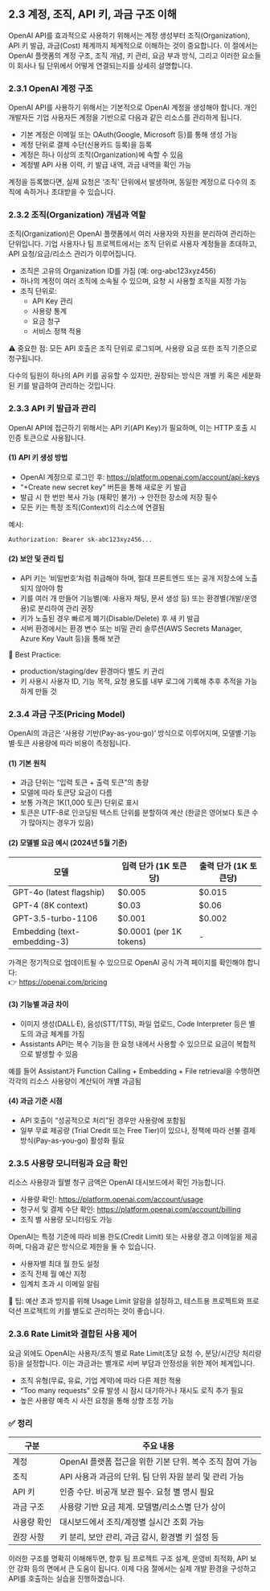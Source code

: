 ## 2.3 계정, 조직, API 키, 과금 구조 이해

OpenAI API를 효과적으로 사용하기 위해서는 계정 생성부터 조직(Organization), API 키 발급, 과금(Cost) 체계까지 체계적으로 이해하는 것이 중요합니다. 이 절에서는 OpenAI 플랫폼의 계정 구조, 조직 개념, 키 관리, 요금 부과 방식, 그리고 이러한 요소들이 회사나 팀 단위에서 어떻게 연결되는지를 상세히 설명합니다.

### 2.3.1 OpenAI 계정 구조

OpenAI API를 사용하기 위해서는 기본적으로 OpenAI 계정을 생성해야 합니다. 개인 개발자든 기업 사용자든 계정을 기반으로 다음과 같은 리소스를 관리하게 됩니다.

- 기본 계정은 이메일 또는 OAuth(Google, Microsoft 등)를 통해 생성 가능
- 계정 단위로 결제 수단(신용카드 등록)을 등록
- 계정은 하나 이상의 조직(Organization)에 속할 수 있음
- 계정별 API 사용 이력, 키 발급 내역, 과금 내역을 확인 가능

계정을 등록했다면, 실제 요청은 ‘조직’ 단위에서 발생하며, 동일한 계정으로 다수의 조직에 속하거나 초대받을 수 있습니다.

### 2.3.2 조직(Organization) 개념과 역할

조직(Organization)은 OpenAI 플랫폼에서 여러 사용자와 자원을 분리하여 관리하는 단위입니다. 기업 사용자나 팀 프로젝트에서는 조직 단위로 사용자 계정들을 초대하고, API 요청/요금/리소스 관리가 이루어집니다.

- 조직은 고유의 Organization ID를 가짐 (예: org-abc123xyz456)
- 하나의 계정이 여러 조직에 소속될 수 있으며, 요청 시 사용할 조직을 지정 가능
- 조직 단위로:
  - API Key 관리
  - 사용량 통계
  - 요금 청구
  - 서비스 정책 적용

⚠️ 중요한 점: 모든 API 호출은 조직 단위로 로그되며, 사용량 요금 또한 조직 기준으로 청구됩니다.

다수의 팀원이 하나의 API 키를 공유할 수 있지만, 권장되는 방식은 개별 키 혹은 세분화된 키를 발급하여 관리하는 것입니다.

### 2.3.3 API 키 발급과 관리

OpenAI API에 접근하기 위해서는 API 키(API Key)가 필요하며, 이는 HTTP 호출 시 인증 토큰으로 사용됩니다.

#### (1) API 키 생성 방법

- OpenAI 계정으로 로그인 후: https://platform.openai.com/account/api-keys
- “+Create new secret key” 버튼을 통해 새로운 키 발급
- 발급 시 한 번만 복사 가능 (재확인 불가) → 안전한 장소에 저장 필수
- 모든 키는 특정 조직(Context)의 리소스에 연결됨

예시:

```bash
Authorization: Bearer sk-abc123xyz456...
```

#### (2) 보안 및 관리 팁

- API 키는 ‘비밀번호’처럼 취급해야 하며, 절대 프론트엔드 또는 공개 저장소에 노출되지 않아야 함
- 키를 여러 개 만들어 기능별(예: 사용자 채팅, 문서 생성 등) 또는 환경별(개발/운영용)로 분리하여 관리 권장
- 키가 노출된 경우 빠르게 폐기(Disable/Delete) 후 새 키 발급
- 서버 환경에서는 환경 변수 또는 비밀 관리 솔루션(AWS Secrets Manager, Azure Key Vault 등)을 통해 보관

🎯 Best Practice:

- production/staging/dev 환경마다 별도 키 관리
- 키 사용시 사용자 ID, 기능 목적, 요청 용도를 내부 로그에 기록해 추후 추적을 가능하게 만들 것



### 2.3.4 과금 구조(Pricing Model)

OpenAI의 과금은 ‘사용량 기반(Pay-as-you-go)’ 방식으로 이루어지며, 모델별·기능별·토큰 사용량에 따라 비용이 측정됩니다.

#### (1) 기본 원칙

- 과금 단위는 “입력 토큰 + 출력 토큰”의 총량
- 모델에 따라 토큰당 요금이 다름
- 보통 가격은 1K(1,000 토큰) 단위로 표시
- 토큰은 UTF-8로 인코딩된 텍스트 단위를 분할하여 계산 (한글은 영어보다 토큰 수가 많아지는 경우가 있음)

#### (2) 모델별 요금 예시 (2024년 5월 기준)

| 모델                     | 입력 단가 (1K 토큰당) | 출력 단가 (1K 토큰당) |
|--------------------------|------------------------|------------------------|
| GPT-4o (latest flagship) | $0.005                | $0.015                |
| GPT-4 (8K context)       | $0.03                 | $0.06                 |
| GPT-3.5-turbo-1106       | $0.001                | $0.002                |
| Embedding (text-embedding-3) | $0.0001 (per 1K tokens) | - |

가격은 정기적으로 업데이트될 수 있으므로 OpenAI 공식 가격 페이지를 확인해야 합니다:  
👉 https://openai.com/pricing

#### (3) 기능별 과금 차이

- 이미지 생성(DALL·E), 음성(STT/TTS), 파일 업로드, Code Interpreter 등은 별도의 과금 체계를 가짐
- Assistants API는 복수 기능을 한 요청 내에서 사용할 수 있으므로 요금이 복합적으로 발생할 수 있음

예를 들어 Assistant가 Function Calling + Embedding + File retrieval을 수행하면 각각의 리소스 사용량이 계산되어 개별 과금됨

#### (4) 과금 기준 시점

- API 호출이 “성공적으로 처리”된 경우만 사용량에 포함됨
- 일부 무료 제공량 (Trial Credit 또는 Free Tier)이 있으나, 정책에 따라 선불 결제 방식(Pay-as-you-go) 활성화 필요



### 2.3.5 사용량 모니터링과 요금 확인

리소스 사용량과 월별 청구 금액은 OpenAI 대시보드에서 확인 가능합니다.

- 사용량 확인: https://platform.openai.com/account/usage  
- 청구서 및 결제 수단 확인: https://platform.openai.com/account/billing  
- 조직 별 사용량 모니터링도 가능

OpenAI는 특정 기준에 따라 비용 한도(Credit Limit) 또는 사용량 경고 이메일을 제공하며, 다음과 같은 방식으로 제한을 둘 수 있습니다.

- 사용자별 최대 월 한도 설정
- 조직 전체 월 예산 지정
- 임계치 초과 시 이메일 알림

🎯 팁: 예산 초과 방지를 위해 Usage Limit 알람을 설정하고, 테스트용 프로젝트와 프로덕션 프로젝트의 키를 별도로 관리하는 것이 좋습니다.



### 2.3.6 Rate Limit와 결합된 사용 제어

요금 외에도 OpenAI는 사용자/조직 별로 Rate Limit(초당 요청 수, 분당/시간당 처리량 등)을 설정합니다. 이는 과금과는 별개로 서버 부담과 안정성을 위한 제어 체계입니다.

- 조직 유형(무료, 유료, 기업 계약)에 따라 다른 제한 적용
- “Too many requests” 오류 발생 시 잠시 대기하거나 재시도 로직 추가 필요
- 높은 사용량 예측 시 사전 요청을 통해 상향 조정 가능



### ✅ 정리

| 구분        | 주요 내용 |
|-------------|----------|
| 계정        | OpenAI 플랫폼 접근을 위한 기본 단위. 복수 조직 참여 가능 |
| 조직        | API 사용과 과금의 단위. 팀 단위 자원 분리 및 관리 가능 |
| API 키       | 인증 수단. 비공개 보관 필수. 요청 별 명시 필요 |
| 과금 구조     | 사용량 기반 요금 체계. 모델별/리소스별 단가 상이 |
| 사용량 확인   | 대시보드에서 조직/계정별 실시간 조회 가능 |
| 권장 사항     | 키 분리, 보안 관리, 과금 감시, 환경별 키 설정 등 |

이러한 구조를 명확히 이해해두면, 향후 팀 프로젝트 구조 설계, 운영비 최적화, API 보안 강화 등의 면에서 큰 도움이 됩니다. 이제 다음 절에서는 실제 개발 환경을 구성하고 API를 호출하는 실습을 진행하겠습니다.

